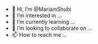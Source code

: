 - 👋 Hi, I’m @MariamShubi
- 👀 I’m interested in ...
- 🌱 I’m currently learning ...
- 💞️ I’m looking to collaborate on ...
- 📫 How to reach me ...

<!---
MariamShubi/MariamShubi is a ✨ special ✨ repository because its `README.md` (this file) appears on your GitHub profile.
You can click the Preview link to take a look at your changes.
--->
